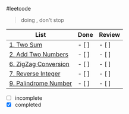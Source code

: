 #leetcode

>doing , don't stop

|List|Done |Review|
|----|-----|------|
|[1. Two Sum](https://leetcode.com/problems/two-sum/)|- [ ] |- [ ]|
|[2. Add Two Numbers](https://leetcode.com/problems/add-two-numbers/)|- [ ] |- [ ]|
|[6. ZigZag Conversion](https://leetcode.com/problems/zigzag-conversion/)| - [ ] | - [ ]|
|[7. Reverse Integer](https://leetcode.com/problems/reverse-integer/)|- [ ] | - [ ]|
|[9. Palindrome Number](https://leetcode.com/problems/palindrome-number/)| - [ ] | - [ ]|

- [ ] incomplete
- [x] completed